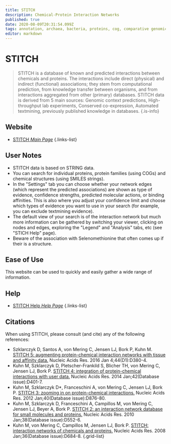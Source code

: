 ```yaml
---
title: STITCH
description: Chemical-Protein Interaction Networks
published: true
date: 2020-08-09T20:31:54.099Z
tags: annotation, archaea, bacteria, proteins, cog, comparative genomics, data capture, homolog discovery, database, homology, co-expression, data visualization, prediction, clustering, protein family, co-occurrence, data export, eukaryota, curated, network, protein domain, binding, interaction
editor: markdown
---
```


# STITCH

> STITCH is a database of known and predicted interactions between chemicals and proteins. The interactions include direct (physical) and indirect (functional) associations; they stem from computational prediction, from knowledge transfer between organisms, and from interactions aggregated from other (primary) databases. STITCH data is derived from 5 main sources: Genomic context predictions, High-throughput lab experiments, Conserved co-expression, Automated textmining, previously published knowledge in databases. 
{.is-info}

## Website

- [STITCH *Main Page*](http://stitch.embl.de/)
{.links-list}

## User Notes
- STITCH data is based on STRING data. 
- You can search for individual proteins, protein families (using COGs) and chemical structures (using SMILES strings).
- In the "Settings" tab you can choose whether your network edges (which represent the predicted associations) are shown as type of evidence, confidence strengths, predicted molecular actions, or binding affinities. This is also where you adjust your confidence limit and choose which types of evidence you want to use in your search (for example, you can exclude textmining evidence).
- The default view of your search is of the interaction network but much more information can be gathered by switching your viewer, clicking on nodes and edges, exploring the "Legend" and "Analysis" tabs, etc (see "STICH Help" page).
- Beware of the association with Selenomethionine that often  comes up if their is a structure.

## Ease of Use

This website can be used to quickly and easily gather a wide range of information. 

## Help

- [STITCH Help *Help Page*](http://stitch.embl.de/cgi/help.pl?UserId=RDA7p4JKrmcO&sessionId=4oaYXJLZvZjb)
{.links-list}

## Citations

When using STITCH, please consult (and cite) any of the following references:
 
-	Szklarczyk D, Santos A, von Mering C, Jensen LJ, Bork P, Kuhn M. [STITCH 5: augmenting protein-chemical interaction networks with tissue and affinity data.](https://www.ncbi.nlm.nih.gov/pubmed/26590256) Nucleic Acids Res. 2016 Jan 4;44(D1):D380-4.
&NewLine;
-	Kuhn M, Szklarczyk D, Pletscher-Frankild S, Blicher TH, von Mering C, Jensen LJ, Bork P. [STITCH 4: integration of protein-chemical interactions with user data.](https://www.ncbi.nlm.nih.gov/pubmed/24293645) Nucleic Acids Res. 2014 Jan;42(Database issue):D401-7.
&NewLine;
-	Kuhn M, Szklarczyk D*, Franceschini A, von Mering C, Jensen LJ, Bork P. [STITCH 3: zooming in on protein-chemical interactions.](https://www.ncbi.nlm.nih.gov/pubmed/22075997) Nucleic Acids Res. 2012 Jan;40(Database issue):D876-80.
&NewLine;
-	Kuhn M, Szklarczyk D, Franceschini A, Campillos M, von Mering C, Jensen LJ, Beyer A, Bork P. [STITCH 2: an interaction network database for small molecules and proteins.](https://www.ncbi.nlm.nih.gov/pubmed/19897548) Nucleic Acids Res. 2010 Jan;38(Database issue):D552-6.
&NewLine;
-	Kuhn M, von Mering C, Campillos M, Jensen LJ, Bork P. [STITCH: interaction networks of chemicals and proteins.](https://www.ncbi.nlm.nih.gov/pubmed/18084021) Nucleic Acids Res. 2008 Jan;36(Database issue):D684-8.
{.grid-list}